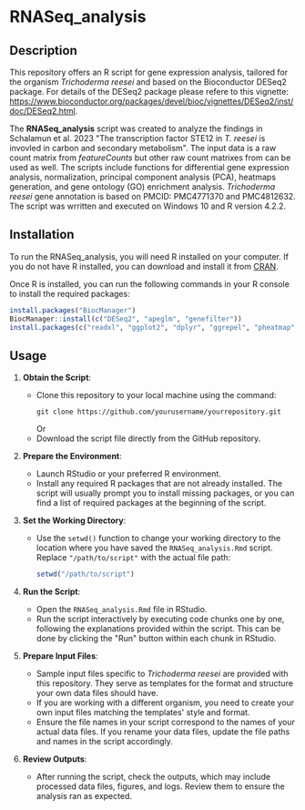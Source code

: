 # RNASeq_analysis
 
## Description
This repository offers an R script for gene expression analysis, tailored for the organism *Trichoderma reesei* and based on the Bioconductor DESeq2 package. For details of the DESeq2 package please refere to this vignette: https://www.bioconductor.org/packages/devel/bioc/vignettes/DESeq2/inst/doc/DESeq2.html.

The **RNASeq_analysis** script was created to analyze the findings in Schalamun et al. 2023 "The transcription factor STE12 in *T. reesei* is invovled in carbon and secondary metabolism".
The input data is a raw count matrix from *featureCounts* but other raw count matrixes from can be used as well. 
The  scripts include functions for differential gene expression analysis, normalization, principal component analysis (PCA), heatmaps generation, and gene ontology (GO) enrichment analysis. 
*Trichoderma reesei* gene annotation is based on PMCID: PMC4771370 and PMC4812632. 
The script was wrritten and executed on Windows 10 and R version 4.2.2. 
 

## Installation

To run the RNASeq_analysis, you will need R installed on your computer. If you do not have R installed, you can download and install it from [CRAN](https://cran.r-project.org/).

Once R is installed, you can run the following commands in your R console to install the required packages:

```R
install.packages("BiocManager")
BiocManager::install(c("DESeq2", "apeglm", "genefilter"))
install.packages(c("readxl", "ggplot2", "dplyr", "ggrepel", "pheatmap", "RColorBrewer", "gplots", "tidyverse", "edgeR", "matrixStats", "xlsx", "dendextend", "topGO", "rrvgo"))
```

## Usage 

1. **Obtain the Script**:
   - Clone this repository to your local machine using the command:
     ```
     git clone https://github.com/yourusername/yourrepository.git
     ```
     Or
   - Download the script file directly from the GitHub repository.

2. **Prepare the Environment**:
   - Launch RStudio or your preferred R environment.
   - Install any required R packages that are not already installed. The script will usually prompt you to install missing packages, or you can find a list of required packages at the beginning of the script.

3. **Set the Working Directory**:
   - Use the `setwd()` function to change your working directory to the location where you have saved the `RNASeq_analysis.Rmd` script. Replace `"/path/to/script"` with the actual file path:
     ```R
     setwd("/path/to/script")
     ```

4. **Run the Script**:
   - Open the `RNASeq_analysis.Rmd` file in RStudio.
   - Run the script interactively by executing code chunks one by one, following the explanations provided within the script. This can be done by clicking the "Run" button within each chunk in RStudio.

5. **Prepare Input Files**:
   - Sample input files specific to *Trichoderma reesei* are provided with this repository. They serve as templates for the format and structure your own data files should have.
   - If you are working with a different organism, you need to create your own input files matching the templates' style and format.
   - Ensure the file names in your script correspond to the names of your actual data files. If you rename your data files, update the file paths and names in the script accordingly.

6. **Review Outputs**:
   - After running the script, check the outputs, which may include processed data files, figures, and logs. Review them to ensure the analysis ran as expected.
  




